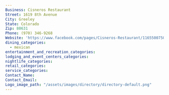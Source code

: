 ```yaml
---
Business: Cisneros Restaurant
Street: 1619 8th Avenue
City: Greeley
State: Colorado
Zip: 80631
Phone: (970) 346-9268
Website: 'https://www.facebook.com/pages/Cisneros-Restaurant/116550075036233'
dining_categories:
  - mexican
entertainment_and_recreation_categories:
lodging_and_event_centers_categories:
nightlife_categories:
retail_categories:
service_categories:
Contact_Name:
Contact_Email:
Logo_image_path: "/assets/images/directory/directory-default.png"
---
```



